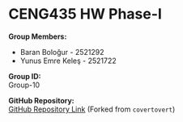 # CENG435 HW Phase-I

**Group Members:**
- Baran Boloğur - 2521292
- Yunus Emre Keleş - 2521722

**Group ID:**  
Group-10

**GitHub Repository:**  
[GitHub Repository Link](https://github.com/Baranbologur/covertovert)
(Forked from `covertovert`)
